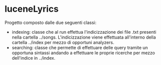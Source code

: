 # luceneLyrics

Progetto composto dalle due seguenti classi:
* indexing: classe che al run effettua l'indicizzazione dei file .txt presenti nella cartella ../songs. L'indicizzazione viene effettuata all'interno della cartella ../index per mezzo di opportuni analyzers.
* searching: classe che permette di effettuare delle query tramite un opportuna sintassi andando a effettuare le proprie ricerche per mezzo dell'indice in ../index.